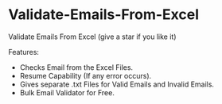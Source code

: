 # Validate-Emails-From-Excel
Validate Emails From Excel (give a star if you like it)

Features:
<ul>
<li> Checks Email from the Excel Files. </li>
<li> Resume Capability (If any error occurs). </li>
<li> Gives separate .txt Files for Valid Emails and Invalid Emails. </li>
<li> Bulk Email Validator for Free. </li>

